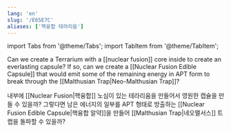 ```yaml
---
lang: 'en'
slug: '/E65E7C'
aliases: ['핵융합 테라리움']
---
```


import Tabs from '@theme/Tabs';
import TabItem from '@theme/TabItem';

<Tabs groupId='lang' queryString>
<TabItem value='en' label='English 🇺🇸' lang='en-US' default>
<div lang='en-US'>

Can we create a Terrarium with a [[nuclear fusion]] core inside to create an everlasting capsule? If so, can we create a [[Nuclear Fusion Edible Capsule]] that would emit some of the remaining energy in APT form to break through the [[Malthusian Trap|Neo-Malthusian Trap]]?

</div>
</TabItem>
<TabItem value='ko' label='한국어 🇰🇷' lang='ko-KR'>
<div lang='ko-KR'>

내부에 [[Nuclear Fusion|핵융합]] 노심이 있는 테라리움을 만들어서 영원한 캡슐을 만들 수 있을까? 그렇다면 남은 에너지의 일부를 APT 형태로 방출하는 [[Nuclear Fusion Edible Capsule|핵융합 알약]]을 만들어 [[Malthusian Trap|네오맬서스]] 트랩을 돌파할 수 있을까?

</div>
</TabItem>
</Tabs>
